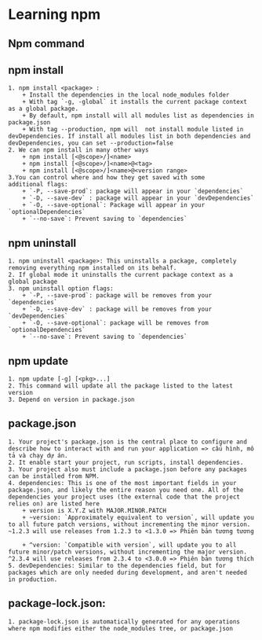 # Learning npm

## Npm command

## npm install
    1. npm install <package> : 
        + Install the dependencies in the local node_modules folder
        + With tag `-g, -global` it installs the current package context as a global package.
        + By default, npm install will all modules list as dependencies in package.json
        + With tag --production, npm will  not install module listed in devDependencies. If install all modules list in both dependencies and devDependencies, you can set --production=false
    2. We can npm install in many other ways
        + npm install [<@scope>/]<name>
        + npm install [<@scope>/]<name>@<tag>
        + npm install [<@scope>/]<name>@<version range>
    3.You can control where and how they get saved with some
    additional flags:
        + `-P, --save-prod`: package will appear in your `dependencies`
        + `-D, --save-dev` : package will appear in your `devDependencies`
        + `-O, --save-optional`: Package will appear in your `optionalDependencies`
        + `--no-save`: Prevent saving to `dependencies`

## npm uninstall
    1. npm uninstall <package>: This uninstalls a package, completely removing everything npm installed on its behalf.
    2. If global mode it uninstalls the current package context as a global package
    3. npm uninstall option flags:
        + `-P, --save-prod`: package will be removes from your `dependencies`
        + `-D, --save-dev` : package will be removes from your `devDependencies`
        + `-O, --save-optional`: package will be removes from `optionalDependencies`
        + `--no-save`: Prevent saving to `dependencies`
## npm update
    1. npm update [-g] [<pkg>...]
    2. This command will update all the package listed to the latest version
    3. Depend on version in package.json

## package.json
    1. Your project's package.json is the central place to configure and describe how to interact with and run your application => cấu hình, mô tả và chạy dự án.
    2. It enable start your project, run scripts, install dependencies.
    3. Your project also must include a package.json before any packages can be installed from NPM.
    4. dependencies: This is one of the most important fields in your package.json, and likely the entire reason you need one. All of the dependencies your project uses (the external code that the project relies on) are listed here
        + version is X.Y.Z with MAJOR.MINOR.PATCH
        + ~version: `Approximately equivalent to version`, will update you to all future patch versions, without incrementing the minor version. ~1.2.3 will use releases from 1.2.3 to <1.3.0 => Phiên bản tương tương

        + ^version: `Compatible with version`, will update you to all future minor/patch versions, without incrementing the major version. ^2.3.4 will use releases from 2.3.4 to <3.0.0 => Phiên bản tương thích
    5. devDependencies: Similar to the dependencies field, but for packages which are only needed during development, and aren't needed in production.

## package-lock.json:
    1. package-lock.json is automatically generated for any operations where npm modifies either the node_modules tree, or package.json

